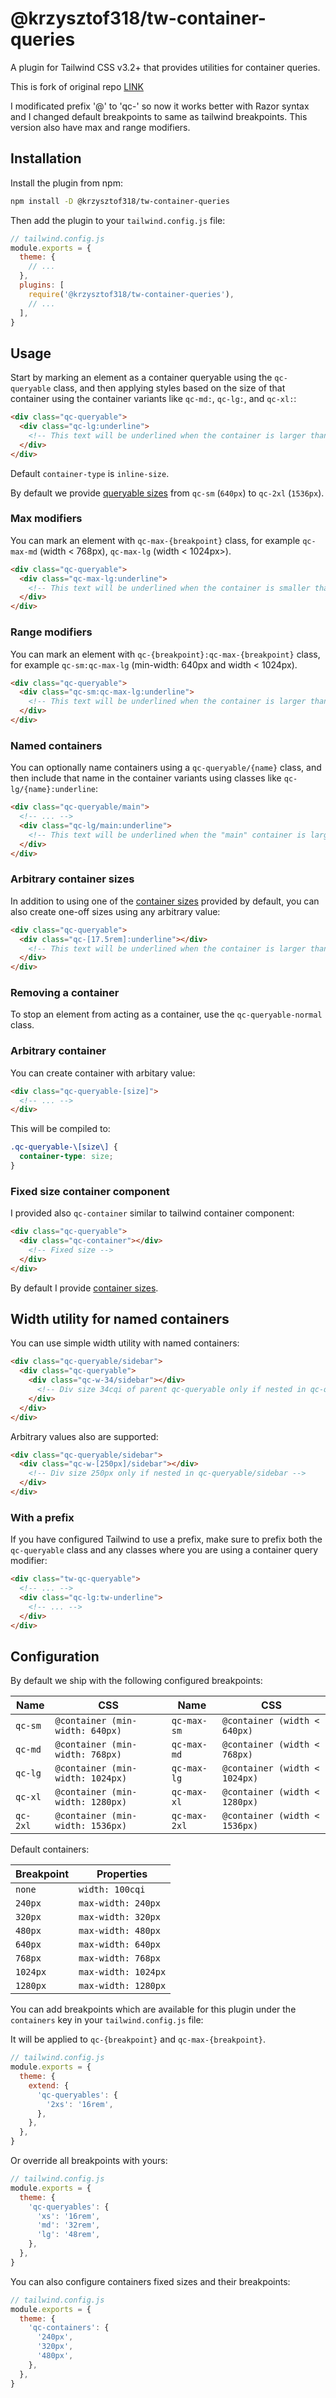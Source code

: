 # @krzysztof318/tw-container-queries

A plugin for Tailwind CSS v3.2+ that provides utilities for container queries.

This is fork of original repo [LINK](https://github.com/tailwindlabs/tailwindcss-container-queries)

I modificated prefix '@' to 'qc-' so now it works better with Razor syntax and I changed default breakpoints to same as tailwind breakpoints. This version also have max and range modifiers.

## Installation

Install the plugin from npm:

```sh
npm install -D @krzysztof318/tw-container-queries
```

Then add the plugin to your `tailwind.config.js` file:

```js
// tailwind.config.js
module.exports = {
  theme: {
    // ...
  },
  plugins: [
    require('@krzysztof318/tw-container-queries'),
    // ...
  ],
}
```

## Usage

Start by marking an element as a container queryable using the `qc-queryable` class, and then applying styles based on the size of that container using the container variants like `qc-md:`, `qc-lg:`, and `qc-xl:`:

```html
<div class="qc-queryable">
  <div class="qc-lg:underline">
    <!-- This text will be underlined when the container is larger than or equals `1024px` -->
  </div>
</div>
```

Default `container-type` is `inline-size`.

By default we provide [queryable sizes](#configuration) from `qc-sm` (`640px`) to `qc-2xl` (`1536px`).

### Max modifiers

You can mark an element with `qc-max-{breakpoint}` class, for example `qc-max-md` (width < 768px), `qc-max-lg` (width < 1024px>).

```html
<div class="qc-queryable">
  <div class="qc-max-lg:underline">
    <!-- This text will be underlined when the container is smaller than `1024px` -->
  </div>
</div>
```

### Range modifiers

You can mark an element with `qc-{breakpoint}:qc-max-{breakpoint}` class, for example `qc-sm:qc-max-lg` (min-width: 640px and width < 1024px).

```html
<div class="qc-queryable">
  <div class="qc-sm:qc-max-lg:underline">
    <!-- This text will be underlined when the container is larger than or equals `640px and smaller than `1024px` -->
  </div>
</div>
```

### Named containers

You can optionally name containers using a `qc-queryable/{name}` class, and then include that name in the container variants using classes like `qc-lg/{name}:underline`:

```html
<div class="qc-queryable/main">
  <!-- ... -->
  <div class="qc-lg/main:underline">
    <!-- This text will be underlined when the "main" container is larger than `1024px` -->
  </div>
</div>
```

### Arbitrary container sizes

In addition to using one of the [container sizes](#configuration) provided by default, you can also create one-off sizes using any arbitrary value:

```html
<div class="qc-queryable">
  <div class="qc-[17.5rem]:underline"></div>
    <!-- This text will be underlined when the container is larger than `17.5rem` -->
  </div>
</div>
```

### Removing a container

To stop an element from acting as a container, use the `qc-queryable-normal` class.

<div class="qc-queryable xl:qc-queryable-normal">
  <!-- ... -->
</div>

### Arbitrary container

You can create container with arbitary value:

```html
<div class="qc-queryable-[size]">
  <!-- ... -->
</div>
```
This will be compiled to:

```css
.qc-queryable-\[size\] {
  container-type: size;
}
```

### Fixed size container component

I provided also `qc-container` similar to tailwind container component:

```html
<div class="qc-queryable">
  <div class="qc-container"></div>
    <!-- Fixed size -->
  </div>
</div>
```

By default I provide [container sizes](#configuration).

## Width utility for named containers

You can use simple width utility with named containers:

```html
<div class="qc-queryable/sidebar">
  <div class="qc-queryable">
    <div class="qc-w-34/sidebar"></div>
      <!-- Div size 34cqi of parent qc-queryable only if nested in qc-queryable/sidebar -->
    </div>
  </div>
</div>
```

Arbitrary values also are supported:

```html
<div class="qc-queryable/sidebar">
  <div class="qc-w-[250px]/sidebar"></div>
    <!-- Div size 250px only if nested in qc-queryable/sidebar -->
  </div>
</div>
```

### With a prefix

If you have configured Tailwind to use a prefix, make sure to prefix both the `qc-queryable` class and any classes where you are using a container query modifier:

```html
<div class="tw-qc-queryable">
  <!-- ... -->
  <div class="qc-lg:tw-underline">
    <!-- ... -->
  </div>
</div>
```

## Configuration

By default we ship with the following configured breakpoints:

| Name     | CSS                                          | Name         | CSS                                          |
| -------- | -------------------------------------------- | ------------ | -------------------------------------------- |
| `qc-sm`  | `@container (min-width: 640px)`              | `qc-max-sm`  | `@container (width < 640px)`                 |
| `qc-md`  | `@container (min-width: 768px)`              | `qc-max-md`  | `@container (width < 768px)`                 |
| `qc-lg`  | `@container (min-width: 1024px)`             | `qc-max-lg`  | `@container (width < 1024px)`                |
| `qc-xl`  | `@container (min-width: 1280px)`             | `qc-max-xl`  | `@container (width < 1280px)`                |
| `qc-2xl` | `@container (min-width: 1536px)`             | `qc-max-2xl` | `@container (width < 1536px)`                |

Default containers:

| Breakpoint | Properties          |
| ---------- | ------------------- |
| `none`     | `width: 100cqi`     |
| `240px`    | `max-width: 240px`  |
| `320px`    | `max-width: 320px`  |
| `480px`    | `max-width: 480px`  |
| `640px`    | `max-width: 640px`  |
| `768px`    | `max-width: 768px`  |
| `1024px`   | `max-width: 1024px` |
| `1280px`   | `max-width: 1280px` |

You can add breakpoints which are available for this plugin under the `containers` key in your `tailwind.config.js` file:

It will be applied to `qc-{breakpoint}` and `qc-max-{breakpoint}`.

```js
// tailwind.config.js
module.exports = {
  theme: {
    extend: {
      'qc-queryables': {
        '2xs': '16rem',
      },
    },
  },
}
```

Or override all breakpoints with yours:

```js
// tailwind.config.js
module.exports = {
  theme: {
    'qc-queryables': {
      'xs': '16rem',
      'md': '32rem',
      'lg': '48rem',
    },
  },
}
```

You can also configure containers fixed sizes and their breakpoints:

```js
// tailwind.config.js
module.exports = {
  theme: {
    'qc-containers': {
      '240px',
      '320px',
      '480px',
    },
  },
}
```